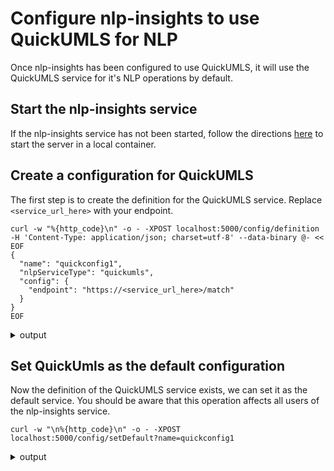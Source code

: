 # Configure nlp-insights to use QuickUMLS for NLP
Once nlp-insights has been configured to use QuickUMLS, it will use the QuickUMLS service for it's NLP operations by default.

## Start the nlp-insights service
If the nlp-insights service has not been started, follow the directions [here](../setup/start_nlp_insights.md) to start the server in a local container.

## Create a configuration for QuickUMLS
The first step is to create the definition for the QuickUMLS service. Replace `<service_url_here>` with your endpoint.

```
curl -w "%{http_code}\n" -o - -XPOST localhost:5000/config/definition  -H 'Content-Type: application/json; charset=utf-8' --data-binary @- << EOF
{
  "name": "quickconfig1",
  "nlpServiceType": "quickumls",
  "config": {
    "endpoint": "https://<service_url_here>/match"
  }
}
EOF
```

<details><summary>output</summary>

200

</details>


## Set QuickUmls as the default configuration
Now the definition of the QuickUMLS service exists, we can set it as the default service. You should  be aware that this operation affects all users of the nlp-insights service.

```
curl -w "\n%{http_code}\n" -o - -XPOST localhost:5000/config/setDefault?name=quickconfig1
```

<details><summary>output</summary>

Default config set to: quickconfig1

200

</details>